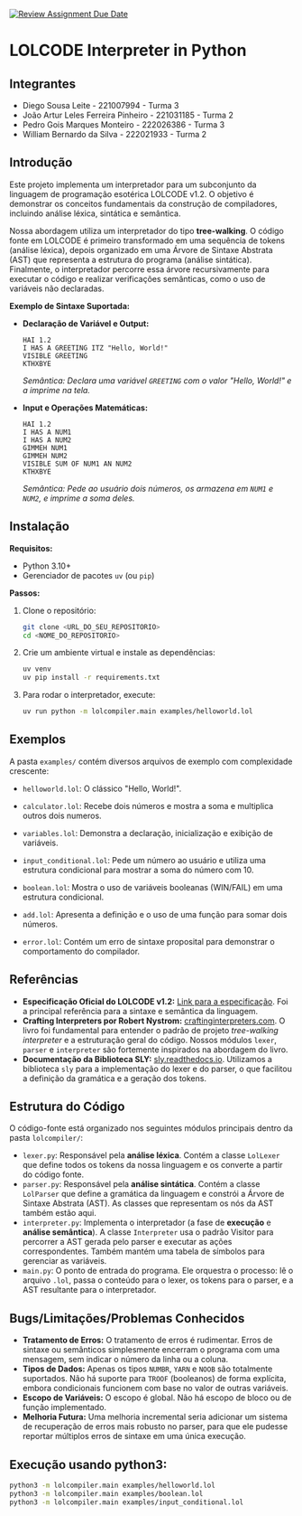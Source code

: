 [![Review Assignment Due Date](https://classroom.github.com/assets/deadline-readme-button-22041afd0340ce965d47ae6ef1cefeee28c7c493a6346c4f15d667ab976d596c.svg)](https://classroom.github.com/a/Hppw7Zh2)

# LOLCODE Interpreter in Python

## Integrantes

- Diego Sousa Leite - 221007994 - Turma 3
- João Artur Leles Ferreira Pinheiro - 221031185 - Turma 2
- Pedro Gois Marques Monteiro - 222026386 - Turma 3
- William Bernardo da Silva - 222021933 - Turma 2


## Introdução

Este projeto implementa um interpretador para um subconjunto da linguagem de programação esotérica LOLCODE v1.2. O objetivo é demonstrar os conceitos fundamentais da construção de compiladores, incluindo análise léxica, sintática e semântica.

Nossa abordagem utiliza um interpretador do tipo **tree-walking**. O código fonte em LOLCODE é primeiro transformado em uma sequência de tokens (análise léxica), depois organizado em uma Árvore de Sintaxe Abstrata (AST) que representa a estrutura do programa (análise sintática). Finalmente, o interpretador percorre essa árvore recursivamente para executar o código e realizar verificações semânticas, como o uso de variáveis não declaradas.

**Exemplo de Sintaxe Suportada:**

* **Declaração de Variável e Output:**
    ```lol
    HAI 1.2
    I HAS A GREETING ITZ "Hello, World!"
    VISIBLE GREETING
    KTHXBYE
    ```
    *Semântica: Declara uma variável `GREETING` com o valor "Hello, World!" e a imprime na tela.*

* **Input e Operações Matemáticas:**
    ```lol
    HAI 1.2
    I HAS A NUM1
    I HAS A NUM2
    GIMMEH NUM1
    GIMMEH NUM2
    VISIBLE SUM OF NUM1 AN NUM2
    KTHXBYE
    ```
    *Semântica: Pede ao usuário dois números, os armazena em `NUM1` e `NUM2`, e imprime a soma deles.*

## Instalação

**Requisitos:**
* Python 3.10+
* Gerenciador de pacotes `uv` (ou `pip`)

**Passos:**
1.  Clone o repositório:
    ```bash
    git clone <URL_DO_SEU_REPOSITORIO>
    cd <NOME_DO_REPOSITORIO>
    ```
2.  Crie um ambiente virtual e instale as dependências:
    ```bash
    uv venv
    uv pip install -r requirements.txt
    ```
3.  Para rodar o interpretador, execute:
    ```bash
    uv run python -m lolcompiler.main examples/helloworld.lol
    ```

## Exemplos

A pasta `examples/` contém diversos arquivos de exemplo com complexidade crescente:

* `helloworld.lol`: O clássico "Hello, World!".

* `calculator.lol`: Recebe dois números e mostra a soma e multiplica outros dois numeros.

* `variables.lol`: Demonstra a declaração, inicialização e exibição de variáveis.

* `input_conditional.lol`: Pede um número ao usuário e utiliza uma estrutura condicional para mostrar a soma do número com 10.

* `boolean.lol`: Mostra o uso de variáveis booleanas (WIN/FAIL) em uma estrutura condicional.

* `add.lol`: Apresenta a definição e o uso de uma função para somar dois números.

* `error.lol`: Contém um erro de sintaxe proposital para demonstrar o comportamento do compilador.

## Referências

* **Especificação Oficial do LOLCODE v1.2:** [Link para a especificação](https://github.com/justinmeza/lolcode-spec/blob/master/v1.2/lolcode-spec-v1.2.md). Foi a principal referência para a sintaxe e semântica da linguagem.
* **Crafting Interpreters por Robert Nystrom:** [craftinginterpreters.com](https://craftinginterpreters.com/). O livro foi fundamental para entender o padrão de projeto *tree-walking interpreter* e a estruturação geral do código. Nossos módulos `lexer`, `parser` e `interpreter` são fortemente inspirados na abordagem do livro.
* **Documentação da Biblioteca SLY:** [sly.readthedocs.io](https://sly.readthedocs.io/). Utilizamos a biblioteca `sly` para a implementação do lexer e do parser, o que facilitou a definição da gramática e a geração dos tokens.

## Estrutura do Código

O código-fonte está organizado nos seguintes módulos principais dentro da pasta `lolcompiler/`:

* `lexer.py`: Responsável pela **análise léxica**. Contém a classe `LolLexer` que define todos os tokens da nossa linguagem e os converte a partir do código fonte.
* `parser.py`: Responsável pela **análise sintática**. Contém a classe `LolParser` que define a gramática da linguagem e constrói a Árvore de Sintaxe Abstrata (AST). As classes que representam os nós da AST também estão aqui.
* `interpreter.py`: Implementa o interpretador (a fase de **execução** e **análise semântica**). A classe `Interpreter` usa o padrão Visitor para percorrer a AST gerada pelo parser e executar as ações correspondentes. Também mantém uma tabela de símbolos para gerenciar as variáveis.
* `main.py`: O ponto de entrada do programa. Ele orquestra o processo: lê o arquivo `.lol`, passa o conteúdo para o lexer, os tokens para o parser, e a AST resultante para o interpretador.

## Bugs/Limitações/Problemas Conhecidos

* **Tratamento de Erros:** O tratamento de erros é rudimentar. Erros de sintaxe ou semânticos simplesmente encerram o programa com uma mensagem, sem indicar o número da linha ou a coluna.
* **Tipos de Dados:** Apenas os tipos `NUMBR`, `YARN` e `NOOB` são totalmente suportados. Não há suporte para `TROOF` (booleanos) de forma explícita, embora condicionais funcionem com base no valor de outras variáveis.
* **Escopo de Variáveis:** O escopo é global. Não há escopo de bloco ou de função implementado.
* **Melhoria Futura:** Uma melhoria incremental seria adicionar um sistema de recuperação de erros mais robusto no parser, para que ele pudesse reportar múltiplos erros de sintaxe em uma única execução.


## **Execução usando python3:**

```bash
python3 -m lolcompiler.main examples/helloworld.lol
python3 -m lolcompiler.main examples/boolean.lol
python3 -m lolcompiler.main examples/input_conditional.lol
```